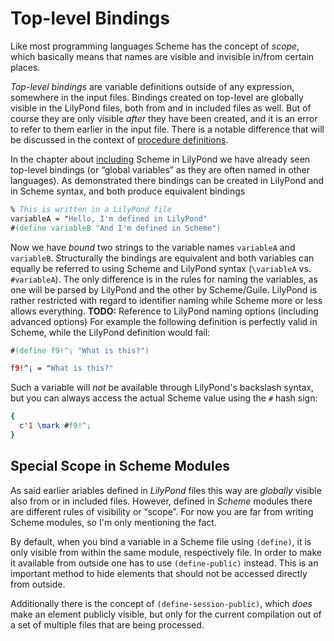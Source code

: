 # Top-level Bindings

Like most programming languages Scheme has the concept of *scope*, which
basically means that names are visible and invisible in/from certain places.

*Top-level bindings* are variable definitions outside of any expression, somewhere
in the input files.  Bindings created on top-level are globally visible in the
LilyPond files, both from and in included files as well.  But of course they are
only visible *after* they have been created, and it is an error to refer to them
earlier in the input file.  There is a notable difference that will be discussed
in the context of [procedure definitions](../defining-procedures.html).

In the chapter about [including](../including.html) Scheme in LilyPond we have
already seen top-level bindings (or “global variables” as they are often named
in other languages).  As demonstrated there bindings can be created in LilyPond
and in Scheme syntax, and both produce equivalent bindings

```lilypond
% This is written in a LilyPond file
variableA = "Hello, I'm defined in LilyPond"
#(define variableB "And I'm defined in Scheme")
```

Now we have *bound* two strings to the variable names `variableA`
and `variableB`.  Structurally the bindings are equivalent and both variables
can equally be referred to using Scheme and LilyPond syntax (`\variableA` vs.
`#variableA`).  The only difference is in the rules for naming the variables, as
one will be parsed by LilyPond and the other by Scheme/Guile. LilyPond is rather
restricted with regard to identifier naming while Scheme more or less allows
everything.
**TODO:** Reference to LilyPond naming options (including advanced options)
For example the following definition is perfectly valid in Scheme, while the
LilyPond definition would fail:

```lilypond
#(define f9!^¡ "What is this?")

f9!^¡ = "What is this?"
```

Such a variable will *not* be available through LilyPond's backslash syntax, but
you can always access the actual Scheme value using the `#` hash sign:

```lilypond
{
  c'1 \mark #f9!^¡
}
```


## Special Scope in Scheme Modules

As said earlier ariables defined in *LilyPond* files this way are *globally*
visible also from or in included files.  However, defined in *Scheme* modules
there are different rules of visibility or “scope”.  For now you are far from
writing Scheme modules, so I'm only mentioning the fact.

By default, when you bind a variable in a Scheme file using `(define)`,  it is
only visible from within the same module, respectively file.  In order to make
it available from outside one has to use `(define-public)` instead.  This is an
important method to hide elements that should not be accessed directly from
outside.

Additionally there is the concept of  `(define-session-public)`, which *does*
make an element publicly visible, but only for the current compilation out of a
set of multiple files that are being processed.
